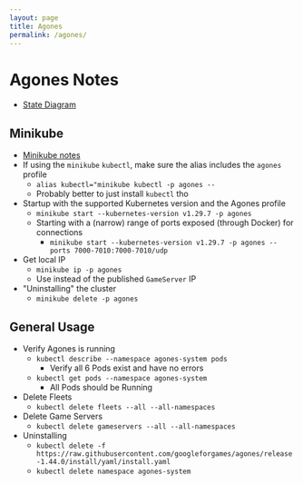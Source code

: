 ```yaml
---
layout: page
title: Agones
permalink: /agones/
---
```


# Agones Notes

* [State Diagram](https://agones.dev/site/docs/reference/gameserver/#gameserver-state-diagram)

## Minikube

* [Minikube notes](/kube)
* If using the `minikube` `kubectl`, make sure the alias includes the `agones` profile
  * `alias kubectl="minikube kubectl -p agones --`
  * Probably better to just install `kubectl` tho
* Startup with the supported Kubernetes version and the Agones profile
  *  `minikube start --kubernetes-version v1.29.7 -p agones`
  *  Starting with a (narrow) range of ports exposed (through Docker) for connections
      * `minikube start --kubernetes-version v1.29.7 -p agones --ports 7000-7010:7000-7010/udp`
* Get local IP
  * `minikube ip -p agones`
  * Use instead of the published `GameServer` IP
* "Uninstalling" the cluster
  * `minikube delete -p agones`

## General Usage

* Verify Agones is running
  * `kubectl describe --namespace agones-system pods`
      * Verify all 6 Pods exist and have no errors
  * `kubectl get pods --namespace agones-system`
      * All Pods should be Running
* Delete Fleets
  * `kubectl delete fleets --all --all-namespaces`
* Delete Game Servers
  * `kubectl delete gameservers --all --all-namespaces`
* Uninstalling
  * `kubectl delete -f https://raw.githubusercontent.com/googleforgames/agones/release-1.44.0/install/yaml/install.yaml`
  * `kubectl delete namespace agones-system`
